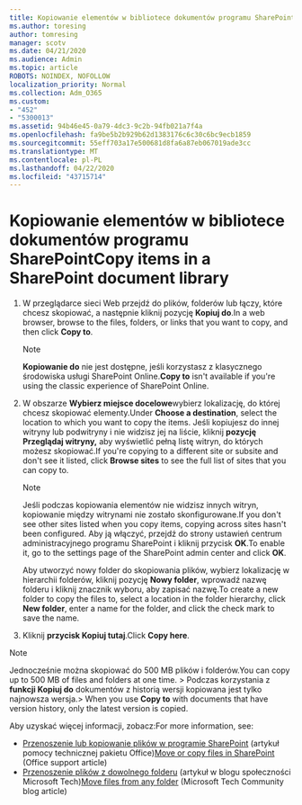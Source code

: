```yaml
---
title: Kopiowanie elementów w bibliotece dokumentów programu SharePoint
ms.author: toresing
author: tomresing
manager: scotv
ms.date: 04/21/2020
ms.audience: Admin
ms.topic: article
ROBOTS: NOINDEX, NOFOLLOW
localization_priority: Normal
ms.collection: Adm_O365
ms.custom:
- "452"
- "5300013"
ms.assetid: 94b46e45-0a79-4dc3-9c2b-94fb021a7f4a
ms.openlocfilehash: fa9be5b2b929b62d1383176c6c30c6bc9ecb1859
ms.sourcegitcommit: 55eff703a17e500681d8fa6a87eb067019ade3cc
ms.translationtype: MT
ms.contentlocale: pl-PL
ms.lasthandoff: 04/22/2020
ms.locfileid: "43715714"
---
```

# <a name="copy-items-in-a-sharepoint-document-library"></a><span data-ttu-id="faed0-102">Kopiowanie elementów w bibliotece dokumentów programu SharePoint</span><span class="sxs-lookup"><span data-stu-id="faed0-102">Copy items in a SharePoint document library</span></span>

1. <span data-ttu-id="faed0-103">W przeglądarce sieci Web przejdź do plików, folderów lub łączy, które chcesz skopiować, a następnie kliknij pozycję **Kopiuj do**.</span><span class="sxs-lookup"><span data-stu-id="faed0-103">In a web browser, browse to the files, folders, or links that you want to copy, and then click **Copy to**.</span></span>

    > [!NOTE]
    > <span data-ttu-id="faed0-104">**Kopiowanie do** nie jest dostępne, jeśli korzystasz z klasycznego środowiska usługi SharePoint Online.</span><span class="sxs-lookup"><span data-stu-id="faed0-104">**Copy to** isn't available if you're using the classic experience of SharePoint Online.</span></span>
  
2. <span data-ttu-id="faed0-105">W obszarze **Wybierz miejsce docelowe**wybierz lokalizację, do której chcesz skopiować elementy.</span><span class="sxs-lookup"><span data-stu-id="faed0-105">Under **Choose a destination**, select the location to which you want to copy the items.</span></span> <span data-ttu-id="faed0-106">Jeśli kopiujesz do innej witryny lub podwitryny i nie widzisz jej na liście, kliknij **pozycję Przeglądaj witryny,** aby wyświetlić pełną listę witryn, do których możesz skopiować.</span><span class="sxs-lookup"><span data-stu-id="faed0-106">If you're copying to a different site or subsite and don't see it listed, click **Browse sites** to see the full list of sites that you can copy to.</span></span>

    > [!NOTE]
    > <span data-ttu-id="faed0-107">Jeśli podczas kopiowania elementów nie widzisz innych witryn, kopiowanie między witrynami nie zostało skonfigurowane.</span><span class="sxs-lookup"><span data-stu-id="faed0-107">If you don't see other sites listed when you copy items, copying across sites hasn't been configured.</span></span> <span data-ttu-id="faed0-108">Aby ją włączyć, przejdź do strony ustawień centrum administracyjnego programu SharePoint i kliknij przycisk **OK**.</span><span class="sxs-lookup"><span data-stu-id="faed0-108">To enable it, go to the settings page of the SharePoint admin center and click **OK**.</span></span>
  
    <span data-ttu-id="faed0-109">Aby utworzyć nowy folder do skopiowania plików, wybierz lokalizację w hierarchii folderów, kliknij pozycję **Nowy folder**, wprowadź nazwę folderu i kliknij znacznik wyboru, aby zapisać nazwę.</span><span class="sxs-lookup"><span data-stu-id="faed0-109">To create a new folder to copy the files to, select a location in the folder hierarchy, click **New folder**, enter a name for the folder, and click the check mark to save the name.</span></span>

3. <span data-ttu-id="faed0-110">Kliknij **przycisk Kopiuj tutaj**.</span><span class="sxs-lookup"><span data-stu-id="faed0-110">Click **Copy here**.</span></span>

> [!NOTE]
> <span data-ttu-id="faed0-111">Jednocześnie można skopiować do 500 MB plików i folderów.</span><span class="sxs-lookup"><span data-stu-id="faed0-111">You can copy up to 500 MB of files and folders at one time.</span></span> <span data-ttu-id="faed0-112">> Podczas korzystania z **funkcji Kopiuj do** dokumentów z historią wersji kopiowana jest tylko najnowsza wersja.</span><span class="sxs-lookup"><span data-stu-id="faed0-112">>  When you use **Copy to** with documents that have version history, only the latest version is copied.</span></span>
  
<span data-ttu-id="faed0-113">Aby uzyskać więcej informacji, zobacz:</span><span class="sxs-lookup"><span data-stu-id="faed0-113">For more information, see:</span></span>

 - <span data-ttu-id="faed0-114">[Przenoszenie lub kopiowanie plików w programie SharePoint](https://support.office.com/article/move-or-copy-files-in-sharepoint-00e2f483-4df3-46be-a861-1f5f0c1a87bc) (artykuł pomocy technicznej pakietu Office)</span><span class="sxs-lookup"><span data-stu-id="faed0-114">[Move or copy files in SharePoint](https://support.office.com/article/move-or-copy-files-in-sharepoint-00e2f483-4df3-46be-a861-1f5f0c1a87bc) (Office support article)</span></span>
 - <span data-ttu-id="faed0-115">[Przenoszenie plików z dowolnego folderu](https://techcommunity.microsoft.com/t5/Microsoft-SharePoint-Blog/Now-move-files-anywhere-in-Office-365-SharePoint-and-OneDrive/ba-p/146973) (artykuł w blogu społeczności Microsoft Tech)</span><span class="sxs-lookup"><span data-stu-id="faed0-115">[Move files from any folder](https://techcommunity.microsoft.com/t5/Microsoft-SharePoint-Blog/Now-move-files-anywhere-in-Office-365-SharePoint-and-OneDrive/ba-p/146973) (Microsoft Tech Community blog article)</span></span>   